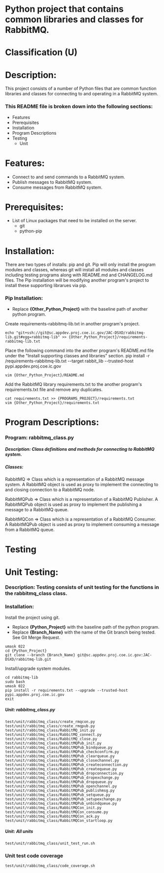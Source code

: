 # Python project that contains common libraries and classes for RabbitMQ.
# Classification (U)

# Description:
  This project consists of a number of Python files that are common function libraries and classes for connecting to and operating in a RabbitMQ system.


###  This README file is broken down into the following sections:
 * Features
 * Prerequisites
 * Installation
 * Program Descriptions
 * Testing
   - Unit

# Features:
 * Connect to and send commands to a RabbitMQ system.
 * Publish messages to RabbitMQ system.
 * Consume messages from RabbitMQ system.

# Prerequisites:

  * List of Linux packages that need to be installed on the server.
    - git
    - python-pip


# Installation:
  There are two types of installs: pip and git.  Pip will only install the program modules and classes, whereas git will install all modules and classes including testing programs along with README.md and CHANGELOG.md files.  The Pip installation will be modifying another program's project to install these supporting librarues via pip.

### Pip Installation:
  * Replace **{Other_Python_Project}** with the baseline path of another python program.

Create requirements-rabbitmq-lib.txt in another program's project.

```
echo "git+ssh://git@sc.appdev.proj.coe.ic.gov/JAC-DSXD/rabbitmq-lib.git#egg=rabbitmq-lib" >> {Other_Python_Project}/requirements-rabbitmq-lib.txt
```

Place the following command into the another program's README.md file under the "Install supporting classes and libraries" section.
   pip install -r /requirements-rabbitmq-lib.txt --target rabbit_lib --trusted-host pypi.appdev.proj.coe.ic.gov

```
vim {Other_Python_Project}/README.md
```

Add the RabbitMQ library requirements.txt to the another program's requirements.txt file and remove any duplicates.

```
cat requirements.txt >> {PROGRAMS_PROJECT}/requirements.txt
vim {Other_Python_Project}/requirements.txt
```

# Program Descriptions:
### Program: rabbitmq_class.py
##### Description: Class definitions and methods for connecting to RabbitMQ system.
##### Classes:
  RabbitMQ => Class which is a representation of a RabbitMQ message system.  A RabbitMQ object is used as proxy to implement the connecting to and closing connection to a RabbitMQ node.

  RabbitMQPub => Class which is a representation of a RabbitMQ Publisher.  A RabbitMQPub object is used as proxy to implement the publishing a message to a RabbitMQ queue.

  RabbitMQCon => Class which is a representation of a RabbitMQ Consumer.  A RabbitMQPub object is used as proxy to implement consuming a message from a RabbitMQ queue.


# Testing

# Unit Testing:

### Description: Testing consists of unit testing for the functions in the rabbitmq_class class.

### Installation:

Install the project using git.
  * Replace **{Python_Project}** with the baseline path of the python program.
  * Replace **{Branch_Name}** with the name of the Git branch being tested.  See Git Merge Request.

```
umask 022
cd {Python_Project}
git clone --branch {Branch_Name} git@sc.appdev.proj.coe.ic.gov:JAC-DSXD/rabbitmq-lib.git
```

Install/upgrade system modules.
```
cd rabbitmq-lib
sudo bash
umask 022
pip install -r requirements.txt --upgrade --trusted-host pypi.appdev.proj.coe.ic.gov
exit
```

##### Unit:  rabbitmq_class.py
```
test/unit/rabbitmq_class/create_rmqcon.py
test/unit/rabbitmq_class/create_rmqpub.py
test/unit/rabbitmq_class/RabbitMQ_init.py
test/unit/rabbitmq_class/RabbitMQ_connect.py
test/unit/rabbitmq_class/RabbitMQ_close.py
test/unit/rabbitmq_class/RabbitMQPub_init.py
test/unit/rabbitmq_class/RabbitMQPub_bindqueue.py
test/unit/rabbitmq_class/RabbitMQPub_checkconfirm.py
test/unit/rabbitmq_class/RabbitMQPub_clearqueue.py
test/unit/rabbitmq_class/RabbitMQPub_closechannel.py
test/unit/rabbitmq_class/RabbitMQPub_createconnection.py
test/unit/rabbitmq_class/RabbitMQPub_createqueue.py
test/unit/rabbitmq_class/RabbitMQPub_dropconnection.py
test/unit/rabbitmq_class/RabbitMQPub_dropexchange.py
test/unit/rabbitmq_class/RabbitMQPub_dropqueue.py
test/unit/rabbitmq_class/RabbitMQPub_openchannel.py
test/unit/rabbitmq_class/RabbitMQPub_publishmsg.py
test/unit/rabbitmq_class/RabbitMQPub_setqueue.py
test/unit/rabbitmq_class/RabbitMQPub_setupexchange.py
test/unit/rabbitmq_class/RabbitMQPub_unbindqueue.py
test/unit/rabbitmq_class/RabbitMQCon_init.py
test/unit/rabbitmq_class/RabbitMQCon_consume.py
test/unit/rabbitmq_class/RabbitMQCon_ack.py
test/unit/rabbitmq_class/RabbitMQCon_startloop.py
```

##### Unit:  All units
```
test/unit/rabbitmq_class/unit_test_run.sh
```

### Unit test code coverage
```
test/unit/rabbitmq_class/code_coverage.sh
```

